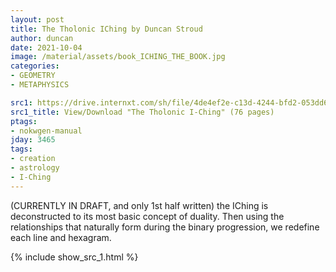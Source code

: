 ```yaml
---
layout: post
title: The Tholonic IChing by Duncan Stroud
author: duncan
date: 2021-10-04
image: /material/assets/book_ICHING_THE_BOOK.jpg
categories:
- GEOMETRY
- METAPHYSICS

src1: https://drive.internxt.com/sh/file/4de4ef2e-c13d-4244-bfd2-053dd66c946d/cedff35f6c771bdf450a22806a77b88e88af3c3e5598a9c81964e1cdfe93fb32
src1_title: View/Download "The Tholonic I-Ching" (76 pages)
ptags:
- nokwgen-manual
jday: 3465
tags:
- creation
- astrology
- I-Ching
---
```


(CURRENTLY IN DRAFT, and only 1st half written) the IChing is deconstructed to its most basic concept of duality. Then using the relationships that naturally form during the binary progression, we redefine each line and hexagram.

<!--more-->

{% include show_src_1.html %}
